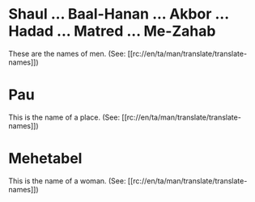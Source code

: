 # Shaul ... Baal-Hanan ... Akbor ... Hadad ... Matred ... Me-Zahab

These are the names of men. (See: [[rc://en/ta/man/translate/translate-names]])

# Pau

This is the name of a place. (See: [[rc://en/ta/man/translate/translate-names]])

# Mehetabel

This is the name of a woman. (See: [[rc://en/ta/man/translate/translate-names]])

